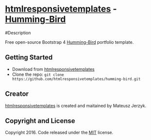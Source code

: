 # [htmlresponsivetemplates](http://htmlresponsivetemplates.com) - [Humming-Bird](http://htmlresponsivetemplates.com/project/humming-bird)

#Description

Free open-source Bootstrap 4 [Humming-Bird](http://htmlresponsivetemplates.com/project/humming-bird) portfolio template.

## Getting Started

* Download from [htmlresponsivetemplates](http://htmlresponsivetemplates.com/project/humming-bird)
* Clone the repo: `git clone https://github.com/htmlresponsivetemplates/humming-bird.git`

## Creator

[htmlresponsivetemplates](http://htmlresponsivetemplates.com) is created and maitained by Mateusz Jerzyk.

## Copyright and License

Copyright 2016. Code released under the [MIT](https://github.com/sky) license.
